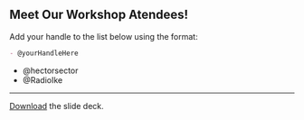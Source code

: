 ## Meet Our Workshop Atendees!

Add your handle to the list below using the format:

```md
- @yourHandleHere
```

- @hectorsector
- @RadioIke
---

[Download](nicar.pdf) the slide deck.
